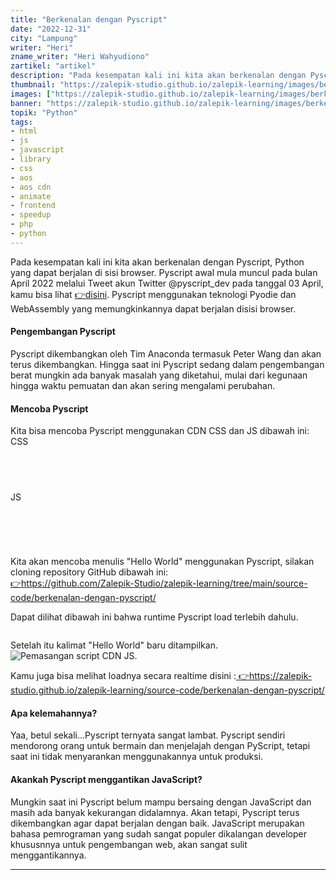 ```yaml
---
title: "Berkenalan dengan Pyscript"
date: "2022-12-31"
city: "Lampung"
writer: "Heri"
zname_writer: "Heri Wahyudiono"
zartikel: "artikel"
description: "Pada kesempatan kali ini kita akan berkenalan dengan Pyscript, Python yang dapat berjalan di sisi browser"
thumbnail: "https://zalepik-studio.github.io/zalepik-learning/images/berkenalan-dengan-pyscript/thumbnail.png"
images: ["https://zalepik-studio.github.io/zalepik-learning/images/berkenalan-dengan-pyscript/images.png"]
banner: "https://zalepik-studio.github.io/zalepik-learning/images/berkenalan-dengan-pyscript/banner.png"
topik: "Python"
tags: 
- html
- js
- javascript
- library
- css
- aos
- aos cdn
- animate
- frontend
- speedup
- php
- python
---
```


Pada kesempatan kali ini kita akan berkenalan dengan Pyscript, Python yang dapat berjalan di sisi browser. Pyscript awal mula muncul pada bulan April 2022 melalui Tweet akun Twitter @pyscript_dev pada tanggal 03 April, kamu bisa lihat <a class="text-blue-600 italic" href="https://twitter.com/pyscript_dev/status/1510475506663059460" target="_blank"> 👉disini</a>. Pyscript menggunakan teknologi Pyodie dan WebAssembly yang memungkinkannya dapat berjalan disisi browser.

#### Pengembangan Pyscript
Pyscript dikembangkan oleh Tim Anaconda termasuk Peter Wang dan akan terus dikembangkan. Hingga saat ini Pyscript sedang dalam pengembangan berat mungkin ada banyak masalah yang diketahui, mulai dari kegunaan hingga waktu pemuatan dan akan sering mengalami perubahan.

#### Mencoba Pyscript
Kita bisa mencoba Pyscript menggunakan CDN CSS dan JS dibawah ini:
CSS
<pre class="language-python">
  <code class="language-python">
<link rel="stylesheet" href="https://pyscript.net/alpha/pyscript.css" />
  </code>
</pre>
JS
<pre class="language-python">
  <code class="language-python">
<script defer src="https://pyscript.net/alpha/pyscript.js"></script>
  </code>
</pre>

Kita akan mencoba menulis "Hello World" menggunakan Pyscript, silakan cloning repository GitHub dibawah ini:<br>
<a class="text-blue-600 italic" href="https://github.com/Zalepik-Studio/zalepik-learning/tree/main/source-code/berkenalan-dengan-pyscript" target="_blank"> 👉https://github.com/Zalepik-Studio/zalepik-learning/tree/main/source-code/berkenalan-dengan-pyscript/</a>

<div class="zbarisbaru"></div>

Dapat dilihat dibawah ini bahwa runtime Pyscript load terlebih dahulu.

<img class="" src="https://zalepik-studio.github.io/zalepik-learning/images/berkenalan-dengan-pyscript/Screenshot (1).png" alt="">

Setelah itu kalimat "Hello World" baru ditampilkan.
<img class="" src="https://zalepik-studio.github.io/zalepik-learning/images/berkenalan-dengan-pyscript/Screenshot (2).png" alt="Pemasangan script CDN JS.">

Kamu juga bisa melihat loadnya secara realtime disini :<a class="text-blue-600 italic" href="https://zalepik-studio.github.io/zalepik-learning/source-code/berkenalan-dengan-pyscript/" target="_blank"> 👉https://zalepik-studio.github.io/zalepik-learning/source-code/berkenalan-dengan-pyscript/</a>

#### Apa kelemahannya?
Yaa, betul sekali...Pyscript ternyata sangat lambat. Pyscript sendiri mendorong orang untuk bermain dan menjelajah dengan PyScript, tetapi saat ini tidak menyarankan menggunakannya untuk produksi.

#### Akankah Pyscript menggantikan JavaScript?
Mungkin saat ini Pyscript belum mampu bersaing dengan JavaScript dan masih ada banyak kekurangan didalamnya. Akan
tetapi, Pyscript terus dikembangkan agar dapat berjalan dengan baik. JavaScript merupakan bahasa pemrograman yang sudah sangat populer dikalangan developer khususnnya untuk pengembangan web, akan sangat sulit menggantikannya.

<div class="zbarisbaru"></div>
<div class="zbarisbaru"></div>

---